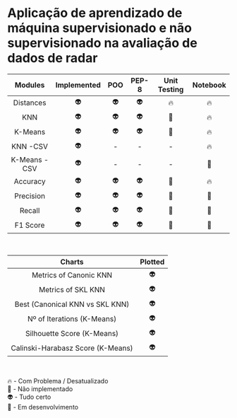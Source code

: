# Aplicação de aprendizado de máquina supervisionado e não supervisionado na avaliação de dados de radar


|      Modules    | Implemented |    POO    |  PEP-8    | Unit Testing | Notebook |
| :-------------: | :---------: | :-------: | :-------: | :----------: | :------: |
|    Distances    |   :alien:   |  :alien:  |  :alien:  |    :fire:    |  :fire:  |
|       KNN       |   :alien:   |  :alien:  |  :alien:  |    :poop:    |  :fire:  |
|     K-Means     |   :alien:   |  :alien:  |  :alien:  |    :poop:    |  :fire:  |
|    KNN -CSV     |   :alien:   |     -     |     -     |      -       |  :fire:  |
|  K-Means - CSV  |   :alien:   |     -     |     -     |      -       |  :poop:  |
|     Accuracy    |   :alien:   |  :alien:  |  :alien:  |    :poop:    |  :fire:  |
|     Precision   |   :alien:   |  :alien:  |  :alien:  |    :poop:    |  :poop:  |
|      Recall     |   :alien:   |  :alien:  |  :alien:  |    :poop:    |  :poop:  |
|     F1 Score    |   :alien:   |  :alien:  |  :alien:  |    :poop:    |  :poop:  |

<br>

|          Charts                    |  Plotted  |
| :--------------------------------: | :-------: |
| Metrics of Canonic KNN             |  :alien:  |
| Metrics of SKL KNN                 |  :alien:  |
| Best (Canonical KNN vs SKL KNN)    |  :alien:  |
| Nº of Iterations (K-Means)         |  :alien:  |
| Silhouette Score (K-Means)         |  :alien:  |
| Calinski-Harabasz Score (K-Means)  |  :alien:  |

<br>

:fire: - Com Problema / Desatualizado<br>
:poop: - Não implementado<br>
:alien: - Tudo certo<br>
:rocket: - Em desenvolvimento<br>
